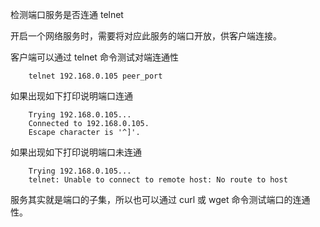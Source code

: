 
检测端口服务是否连通 telnet

开启一个网络服务时，需要将对应此服务的端口开放，供客户端连接。

客户端可以通过 telnet 命令测试对端连通性
```shell
    telnet 192.168.0.105 peer_port
```
如果出现如下打印说明端口连通
```shell
    Trying 192.168.0.105...
    Connected to 192.168.0.105.
    Escape character is '^]'.
```

如果出现如下打印说明端口未连通
```shell
    Trying 192.168.0.105...
    telnet: Unable to connect to remote host: No route to host
```

服务其实就是端口的子集，所以也可以通过 curl 或 wget 命令测试端口的连通性。
